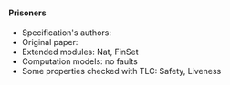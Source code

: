 #### Prisoners
- Specification's authors: 
- Original paper: <a href=""></a>
- Extended modules: Nat, FinSet
- Computation models: no faults
- Some properties checked with TLC: Safety, Liveness


